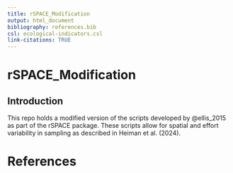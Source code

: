 ```yaml
---
title: rSPACE_Modification
output: html_document
bibliography: references.bib  
csl: ecological-indicators.csl
link-citations: TRUE
---
```

# rSPACE_Modification

## Introduction
This repo holds a modified version of the scripts developed by @ellis_2015 as part of the rSPACE package. These scripts allow for spatial and effort variability in sampling as described in Heiman et al. (2024). 

# References

<div id="refs"></div>
